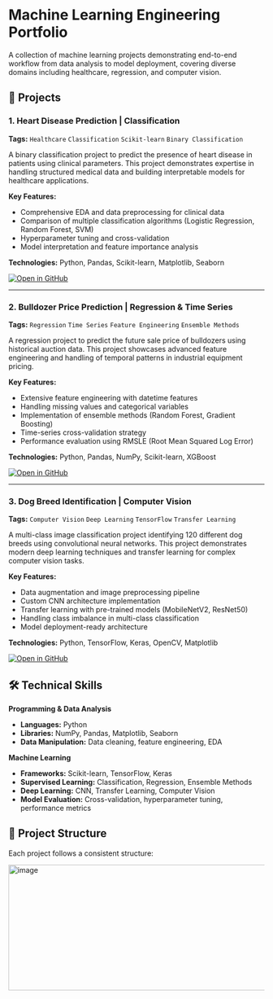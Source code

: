 # Machine Learning Engineering Portfolio

A collection of machine learning projects demonstrating end-to-end workflow from data analysis to model deployment, covering diverse domains including healthcare, regression, and computer vision.

## 🚀 Projects

### 1. Heart Disease Prediction | Classification
**Tags:** `Healthcare` `Classification` `Scikit-learn` `Binary Classification`

A binary classification project to predict the presence of heart disease in patients using clinical parameters. This project demonstrates expertise in handling structured medical data and building interpretable models for healthcare applications.

**Key Features:**
- Comprehensive EDA and data preprocessing for clinical data
- Comparison of multiple classification algorithms (Logistic Regression, Random Forest, SVM)
- Hyperparameter tuning and cross-validation
- Model interpretation and feature importance analysis

**Technologies:** Python, Pandas, Scikit-learn, Matplotlib, Seaborn

[![Open in GitHub](https://img.shields.io/badge/View_Code-Heart_Disease_Prediction-blue?style=for-the-badge)](link-to-heart-disease-repo)

---

### 2. Bulldozer Price Prediction | Regression & Time Series
**Tags:** `Regression` `Time Series` `Feature Engineering` `Ensemble Methods`

A regression project to predict the future sale price of bulldozers using historical auction data. This project showcases advanced feature engineering and handling of temporal patterns in industrial equipment pricing.

**Key Features:**
- Extensive feature engineering with datetime features
- Handling missing values and categorical variables
- Implementation of ensemble methods (Random Forest, Gradient Boosting)
- Time-series cross-validation strategy
- Performance evaluation using RMSLE (Root Mean Squared Log Error)

**Technologies:** Python, Pandas, NumPy, Scikit-learn, XGBoost

[![Open in GitHub](https://img.shields.io/badge/View_Code-Bulldozer_Price_Prediction-green?style=for-the-badge)](link-to-bulldozer-repo)

---

### 3. Dog Breed Identification | Computer Vision
**Tags:** `Computer Vision` `Deep Learning` `TensorFlow` `Transfer Learning`

A multi-class image classification project identifying 120 different dog breeds using convolutional neural networks. This project demonstrates modern deep learning techniques and transfer learning for complex computer vision tasks.

**Key Features:**
- Data augmentation and image preprocessing pipeline
- Custom CNN architecture implementation
- Transfer learning with pre-trained models (MobileNetV2, ResNet50)
- Handling class imbalance in multi-class classification
- Model deployment-ready architecture

**Technologies:** Python, TensorFlow, Keras, OpenCV, Matplotlib

[![Open in GitHub](https://img.shields.io/badge/View_Code-Dog_Breed_Identification-orange?style=for-the-badge)](link-to-dog-breed-repo)

## 🛠️ Technical Skills

**Programming & Data Analysis**
- **Languages:** Python
- **Libraries:** NumPy, Pandas, Matplotlib, Seaborn
- **Data Manipulation:** Data cleaning, feature engineering, EDA

**Machine Learning**
- **Frameworks:** Scikit-learn, TensorFlow, Keras
- **Supervised Learning:** Classification, Regression, Ensemble Methods
- **Deep Learning:** CNN, Transfer Learning, Computer Vision
- **Model Evaluation:** Cross-validation, hyperparameter tuning, performance metrics

## 📁 Project Structure

Each project follows a consistent structure:

<img width="575" height="247" alt="image" src="https://github.com/user-attachments/assets/69f986d3-c384-4691-8e18-d968cadf2c89" />

